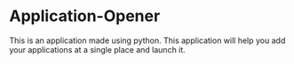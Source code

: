 # Application-Opener
 This is an application made using python. This application will help you add your applications at a single place and launch it.
